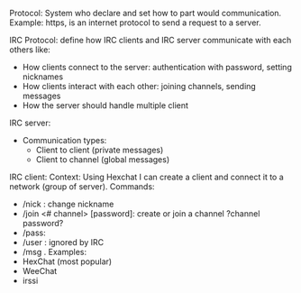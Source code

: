 Protocol: System who declare and set how to part would communication. Example: https, is an internet protocol to send a request to a server.

IRC Protocol: define how IRC clients and IRC server communicate with each others like:
- How clients connect to the server: authentication with password, setting nicknames
- How clients interact with each other: joining channels, sending messages
- How the server should handle multiple client

IRC server:
- Communication types:
  - Client to client (private messages)
  - Client to channel (global messages)

IRC client:
Context: Using Hexchat I can create a client and connect it to a network (group of server).
Commands:
- /nick <nickname>: change nickname
- /join <# channel> [password]: create or join a channel ?channel password?
- /pass: 
- /user <username> <hostname> <servername> <realname> : <hostname> <servername> ignored by IRC
- /msg <nickname> <private messsage>.
Examples:
- HexChat (most popular)
- WeeChat
- irssi

